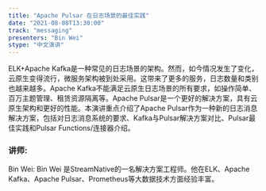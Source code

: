 ```yaml
---
title: "Apache Pulsar 在日志场景的最佳实践"
date: "2021-08-08T13:30:00" 
track: "messaging"
presenters: "Bin Wei"
stype: "中文演讲"
---
```

ELK+Apache Kafka是一种常见的日志场景的架构。然而，如今情况发生了变化，云原生变得流行，微服务架构被到处采用。这带来了更多的服务，日志数量和类别也越来越多。Apache Kafka不能满足云原生日志场景的所有要求，如操作简单、百万主题管理、租赁资源隔离等。Apache Pulsar是一个更好的解决方案，具有云原生架构和更好的性能。本演讲重点介绍了Apache Pulsar作为一种新的日志消息解决方案，包括对日志消息系统的要求、Kafka与Pulsar解决方案对比、Pulsar最佳实践和Pulsar Functions/连接器介绍。
 ### 讲师: 
 Bin Wei: Bin Wei 是StreamNative的一名解决方案工程师。他在ELK、Apache Kafka、Apache Pulsar、Prometheus等大数据技术方面经验丰富。